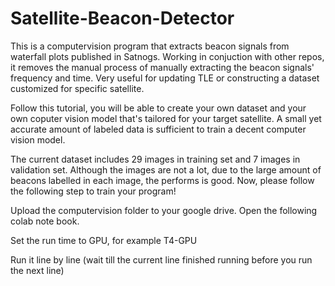 # Satellite-Beacon-Detector
This is a computervision program that extracts beacon signals from waterfall plots published in Satnogs. Working in conjuction with other repos, it removes the manual process of manually extracting the beacon signals' frequency and time. Very useful for updating TLE or constructing a dataset customized for specific satellite. 

Follow this tutorial, you will be able to create your own dataset and your own coputer vision model that's tailored for your target satellite. A small yet accurate amount of labeled data is sufficient to train a decent computer vision model.

The current dataset includes 29 images in training set and 7 images in validation set. Although the images are not a lot, due to the large amount of beacons labelled in each image, the performs is good. Now, please follow the following step to train your program!

Upload the computervision folder to your google drive. Open the following colab note book. 

Set the run time to GPU, for example T4-GPU

Run it line by line (wait till the current line finished running before you run the next line)

